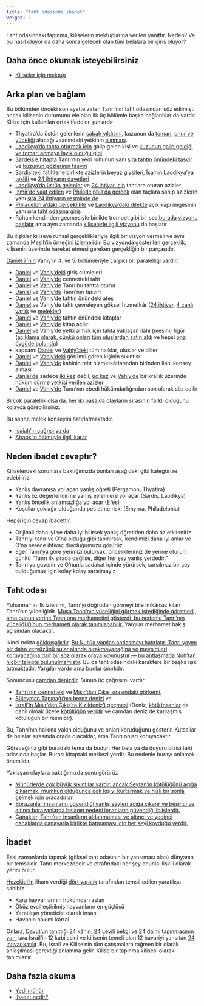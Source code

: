 ```yaml
---
title: "Taht odasında ibadet"
weight: 2
---
```



Taht odasındaki tapınma, kiliselerin mektuplarına verilen yanıttır. Neden? Ve bu nasıl oluyor da daha sonra gelecek olan tüm belalara bir giriş oluyor?


## Daha önce okumak isteyebilirsiniz

<a name="8b6b"></a>
- [Kiliseler için mektup](../../../../content/letters/expl/the-letters-to-the-seven-churches)



## Arka plan ve bağlam

<a name="3e33"></a>
Bu bölümden önceki son ayette zaten Tanrı’nın taht odasından söz edilmişti, ancak kilisenin durumunu ele alan ilk üç bölümle başka bağlantılar da vardır. Kilise için kullanılan ortak ifadeler şunlardır

- Thyatira’da üstün gelenlerin [sabah yıldızını](https://www.bibleserver.com/TR/Vahiy2%3A28), kuzunun da [tomarı](https://www.bibleserver.com/TR/Vahiy5%3A9), [onur ve yüceliği](https://www.bibleserver.com/TR/Vahiy5%3A12) alacağı vaadindeki yetkinin [alınması](https://biblehub.com/greek/2983.htm).
- [Laodikya’da tahta oturmak için](https://www.bibleserver.com/TR/Vahiy3%3A21) galip gelen kişi ve [kuzunun galip geldiği ve tomarı açmaya layık olduğu gibi](https://www.bibleserver.com/TR/Vahiy5%3A5)
- [Sardeis’e hitapta](https://www.bibleserver.com/TR/Vahiy3%3A1) Tanrı’nın yedi ruhunun yanı [sıra tahtın önündeki tasvir ](https://www.bibleserver.com/TR/Vahiy4%3A5)ve [kuzunun gözlerinin tasviri](https://www.bibleserver.com/TR/Vahiy5%3A6)
- [Sardis’teki fatihlerle birlikte](https://www.bibleserver.com/TR/Vahiy3%3A5) azizlerin beyaz giysileri, [İsa’nın Laodikya’ya teklifi](https://www.bibleserver.com/TR/Vahiy3%3A18) ve [24 ihtiyarın davetleri](https://www.bibleserver.com/TR/Vahiy4%3A4)
- [Laodikya’da üstün gelenler](https://www.bibleserver.com/TR/Vahiy3%3A21) ve [24 ihtiyar için](https://www.bibleserver.com/TR/Vahiy4%3A4) tahtlara oturan azizler
- [İzmir’de vaat edilen](https://www.bibleserver.com/TR/Vahiy2%3A10) ve [Philadelphia’da gerçek](https://www.bibleserver.com/TR/Vahiy3%3A11) olan taçlara sahip azizlerin yanı [sıra 24 ihtiyarın resminde de](https://www.bibleserver.com/TR/Vahiy4%3A4)
- [Philadelphia’daki gerçeklikte](https://www.bibleserver.com/TR/Vahiy3%3A8) ve [Laodikya’daki dilekte](https://www.bibleserver.com/TR/Vahiy3%3A20) açık kapı imgesinin yanı sıra [taht odasına giriş](https://www.bibleserver.com/TR/Vahiy4%3A1)
- Ruhun kendinden geçmesiyle birlikte trompet gibi bir ses [burada vizyonu başlatır](https://www.bibleserver.com/TR/Vahiy4%3A1-2) ama aynı zamanda [kiliselerle ilgili vizyonu](https://www.bibleserver.com/TR/Vahiy1%3A10-12) da başlatır


Bu ilişkiler kiliseye ruhsal gerçeklikleriyle ilgili bir vizyon vermeli ve aynı zamanda Mesih’in örneğini izlemelidir. Bu vizyonda gösterilen gerçeklik, kilisenin üzerinde hareket etmesi gereken gerçekliğin bir parçasıdır.

[Daniel 7'nin](https://www.bibleserver.com/TR/Daniel7) Vahiy’in 4. ve 5. bölümleriyle çarpıcı bir paralelliği vardır:

- [Daniel](https://www.bibleserver.com/TR/Daniel7%3A9) ve [Vahiy’deki](https://www.bibleserver.com/TR/Vahiy4%3A1) giriş cümleleri
- [Daniel](https://www.bibleserver.com/TR/Daniel7%3A9) ve [Vahiy’de](https://www.bibleserver.com/TR/Vahiy4%3A2) cennetteki taht
- [Daniel](https://www.bibleserver.com/TR/Daniel7%3A9) ve [Vahiy’de](https://www.bibleserver.com/TR/Vahiy4%3A2) Tanrı bu tahtta oturur
- [Daniel](https://www.bibleserver.com/TR/Daniel7%3A9) ve [Vahiy’de](https://www.bibleserver.com/TR/Vahiy4%3A3) Tanrı’nın tasviri
- [Daniel](https://www.bibleserver.com/TR/Daniel7%3A9-10) ve V[ahiy’de](https://www.bibleserver.com/TR/Vahiy4%3A5) tahtın önündeki ateş
- [Daniel](https://www.bibleserver.com/TR/Daniel7%3A10) ve Vahiy’de tahtı çevreleyen göksel hizmetkâr ([24 ihtiyar](https://www.bibleserver.com/TR/Vahiy4%3A4), [4 canlı varlık](https://www.bibleserver.com/TR/Vahiy4%3A6-9) ve [melekler](https://www.bibleserver.com/TR/Vahiy5%3A11))
- [Daniel](https://www.bibleserver.com/TR/Daniel7%3A10) ve [Vahiy’de](https://www.bibleserver.com/TR/Vahiy5%3A1-5) tahtın önündeki kitaplar
- [Daniel](https://www.bibleserver.com/TR/Daniel7%3A10) ve [Vahiy’de](https://www.bibleserver.com/TR/Vahiy5%3A9) kitap açılır
- [Daniel](https://www.bibleserver.com/TR/Daniel7%3A13-14) ve Vahiy’de yetki almak için tahta yaklaşan ilahi (mesihi) figür ([açıklama olarak](https://www.bibleserver.com/TR/Vahiy5%3A5-7), [çünkü onları tüm uluslardan satın aldı](https://www.bibleserver.com/TR/Vahiy5%3A9) ve hepsi [ona övgüde bulundu](https://www.bibleserver.com/TR/Vahiy5%3A12-13))
- kapsam: [Daniel](https://www.bibleserver.com/TR/Daniel7%3A14) ve [Vahiy’deki](https://www.bibleserver.com/TR/Vahiy5%3A9) tüm halklar, uluslar ve diller
- [Daniel](https://www.bibleserver.com/TR/Daniel7%3A15) ve [Vahiy’deki](https://www.bibleserver.com/TR/Vahiy5%3A4) görümü gören kişinin sıkıntısı
- [Daniel](https://www.bibleserver.com/TR/Daniel7%3A16) ve [Vahiy’de](https://www.bibleserver.com/TR/Vahiy5%3A5) kahinin taht hizmetkârlarından birinden ilahi konsey alması
- [Daniel’de](https://www.bibleserver.com/TR/Daniel7%3A18) sadece [iki kez](https://www.bibleserver.com/TR/Daniel7%3A22) değil, [üç kez](https://www.bibleserver.com/TR/Daniel7%3A27) ve [Vahiy’de](https://www.bibleserver.com/TR/Vahiy5%3A10) bir krallık üzerinde hüküm sürme yetkisi verilen azizler
- [Daniel](https://www.bibleserver.com/TR/Daniel7%3A27) ve [Vahiy’de](https://www.bibleserver.com/TR/Vahiy5%3A13-14) Tanrı’nın ebedi hükümdarlığından son olarak söz edilir


Birçok paralellik olsa da, her iki pasajda olayların sırasının farklı olduğunu kolayca görebilirsiniz.

Bu sahne melek konseyini hatırlatmaktadır.

- [Isaiah’ın çağrısı ya da](https://www.bibleserver.com/TR/Ye%C5%9Faya6%3A1-9)
- [Ahabs’ın ölümüyle ilgili karar](https://www.bibleserver.com/TR/1.Krallar22%3A19-23)



## Neden ibadet cevaptır?

<a name="0138"></a>
Kiliselerdeki sorunlara baktığımızda bunları aşağıdaki gibi kategorize edebiliriz:

- Yanlış davranışa yol açan yanlış öğreti (Pergamon, Thyatira)
- Yanlış öz değerlendirme yanlış eylemlere yol açar (Sardis, Laodikya)
- Yanlış öncelik anlamsızlığa yol açar (Efes)
- Koşullar çok ağır olduğunda pes etme riski (Smyrna, Philadelphia)


Hepsi için cevap ibadettir.

- Orijinali daha iyi ve daha iyi bilirsek yanlış öğretiden daha az etkileniriz
- Tanrı’yı tanır ve O’na olduğu gibi tapınırsak, kendimizi daha iyi anlar ve O’na nerede ihtiyaç duyduğumuzu görürüz
- Eğer Tanrı’ya göre yerimizi bulursak, önceliklerimiz de yerine oturur; çünkü “Tanrı ilk sırada değilse, diğer her şey yanlış yerdedir.”
- Tanrı’ya güvenir ve O’nunla sadakat içinde yürürsek, sarsılmaz bir şey bulduğumuz için kolay kolay sarsılmayız



## Taht odası

<a name="54a4"></a>
Yuhanna’nın ilk izlenimi, Tanrı’yı doğrudan görmeyi bile imkânsız kılan Tanrı’nın yüceliğidir. [Musa Tanrı’nın yüceliğini görmek istediğinde göremedi, ama bunun yerine Tanrı ona merhametini gösterdi, bu nedenle Tanrı’nın yüceliği O’nun merhameti olarak tanımlanabilir.](https://www.bibleserver.com/TR/M%C4%B1s%C4%B1rdan%20%C3%87%C4%B1k%C4%B1%C5%9F33%3A18-20) Yargılar merhamet bakış açısından olacaktır.

İkinci nokta [gökkuşağıdır](https://www.bibleserver.com/TR/Vahiy4%3A3). [Bu Nuh’la yapılan antlaşmayı hatırlatır; Tanrı yayını bir daha yeryüzünü sular altında bırakmayacağına ve mevsimleri koruyacağına dair bir söz olarak oraya koymuştur — bu antlaşmada Nuh’tan hiçbir talepte bulunulmamıştır](https://www.bibleserver.com/TR/Yarat%C4%B1l%C4%B1%C5%9F9%3A8-11). Bu da taht odasındaki karaktere bir başka ışık tutmaktadır. Yargılar vardır ama bunlar sınırlıdır.

Sonuncusu [camdan denizdir](https://www.bibleserver.com/TR/Vahiy4%3A6). Bunun üç çağrışımı vardır:

- [Tanrı’nın cennetteki](https://www.bibleserver.com/TR/Hezekiel1%3A22) ve [Mısır’dan Çıkış sırasındaki görkemi](https://www.bibleserver.com/TR/M%C4%B1s%C4%B1rdan%20%C3%87%C4%B1k%C4%B1%C5%9F24%3A10),
- [Süleyman Tapınağı’nın bronz denizi](https://www.bibleserver.com/TR/2.Krallar25%3A13) ve
- [İsrail’in Mısır’dan Çıkış’ta Kızıldeniz’i geçmesi](https://www.bibleserver.com/TR/M%C4%B1s%C4%B1rdan%20%C3%87%C4%B1k%C4%B1%C5%9F15%3A8) (Deniz, [kötü insanlar](https://www.bibleserver.com/TR/Ye%C5%9Faya57%3A20) da dahil olmak üzere [kötülüğün yeridir](https://www.bibleserver.com/TR/Mezmur74%3A10-17) ve camdan deniz de katılaşmış kötülüğün bir resmidir).


Bu, Tanrı’nın halkına yakın olduğunu ve onları koruduğunu gösterir. Kutsallar da belalar sırasında orada olacaklar, ama Tanrı onları koruyacaktır.

Göreceğiniz gibi buradaki tema da budur: Her bela ya da duyuru dizisi taht odasında başlar. Burası kitaptaki merkezi yerdir. Bu nedenle burayı anlamak önemlidir.

Yaklaşan olaylara baktığımızda şunu görürüz

- [Mühürlerde çok büyük sıkıntılar vardır, ancak Şeytan’ın kötülüğünü açığa çıkarmak, mümkün olduğunca çok kişiyi kurtarmak ve hızlı bir sonla gelmek için oradadırlar.](../../../../content/seals/expl/the-mystery-of-the-four-horse-men)
- [Borazanlar insanların güvendiği yanlış şeyleri açığa çıkarır ve beşinci ve altıncı borazanlarda belanın nedeni insanların güvendiği iblislerdir.](../../../../content/trumpets/expl/the-trumpets-in-revelation)
- [Çanaklar, Tanrı’nın insanların aldanmaması ve altıncı ve yedinci çanaklarda canavarla birlikte batmaması için her şeyi koyduğu yerdir.](../../../../content/bowls/expl/the-bowls-of-wrath)



## İbadet

<a name="e932"></a>
Eski zamanlarda tapınak (göksel taht odasının bir yansıması olan) dünyanın bir temsilidir. Tanrı merkezdedir ve etrafındaki her şey onunla ilişkili olarak yerini bulur.

[Hezekiel’in](https://www.bibleserver.com/TR/Hezekiel1%3A5-21) ilham verdiği [dört yaratık](https://www.bibleserver.com/TR/Vahiy4%3A7) tarafından temsil edilen yaratılışa sahibiz

- Kara hayvanlarının hükümdarı aslan
- Öküz evcilleştirilmiş hayvanların en güçlüsü
- Yaratılışın yöneticisi olarak insan
- Havanın hakimi kartal


Onlara, Davut’un tanıttığı [24 kâhin](https://www.bibleserver.com/TR/1.Tarihler24%3A3-19), [24 Levili bekçi](https://www.bibleserver.com/TR/1.Tarihler26%3A17-19) ve[ 24 daimi tapınmacının yanı](https://www.bibleserver.com/TR/1.Tarihler25) sıra İsrail’in 12 kabilesini ve kilisenin temeli olan 12 havariyi yansıtan [24 ihtiyar katılır](https://www.bibleserver.com/TR/Vahiy4%3A4). Bu, İsrail ve Kilise’nin tüm çatışmalara rağmen bir olarak anlaşılması gerektiği anlamına gelir. Kilise bir tapınma kilisesi olarak tanımlanır.


## Daha fazla okuma

<a name="622f"></a>
- [Yedi mühür](../../../../content/seals/expl/the-book-with-the-seven-seals)
- [İbadet nedir?](../../../../topics/power/short/worship)







[](https://github.com/revelation-today/revelation-today/blob/main/exampleSite/content/docs/content/worship/expl/worship-in-the-throne-room.tr.md)
